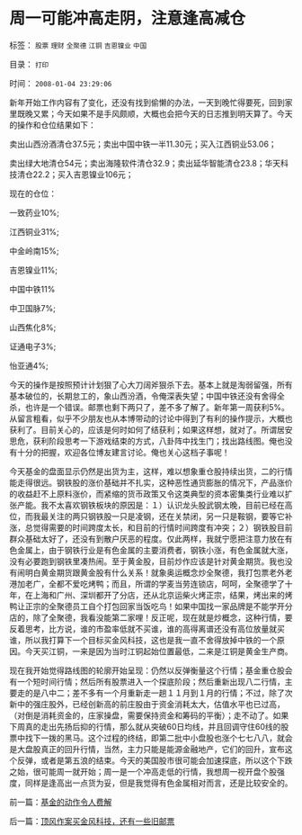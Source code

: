 # 周一可能冲高走阴，注意逢高减仓

标签： `股票` `理财` `全聚德` `江铜` `吉恩镍业` `中国` 

目录： `打印`

时间： `2008-01-04 23:29:06`

新年开始工作内容有了变化，还没有找到偷懒的办法，一天到晚忙得要死，回到家里既晚又累；今天如果不是手风颇顺，大概也会把今天的日志推到明天算了。今天的操作和仓位结果如下：

卖出山西汾酒清仓37.5元；卖出中国中铁一半11.30元；买入江西铜业53.06；

卖出绿大地清仓54元；卖出海隆软件清仓32.9；卖出延华智能清仓23.8；华天科技清仓22.2；买入吉恩镍业106元；

现在的仓位：

一致药业10%;

江西铜业31%;

中金岭南15%;

吉恩镍业11%;

中国中铁11%

中卫国脉7%;

山西焦化8%;

证通电子3%;

怡亚通4%;

今天的操作是按照预计计划狠了心大刀阔斧狠杀下去。基本上就是淘弱留强，所有基本破位的，长期怠工的，象山西汾酒，令俺深表失望；中国中铁还没有舍得全杀，也许是一个错误。邮票也剩下两只了，差不多了解了。新年第一周获利5%。从留言粗看，似乎不少朋友也从本博带动的讨论中得到了有利的操作提示，大概也获利了。目前关心的，应该是何时如何了结获利；如果这样想，就对了。所谓居安思危，获利阶段思考一下游戏结束的方式，八卦阵中找生门；找出路线图。俺也没有十分的把握，欢迎各位博友建言讨论。俺也关心这档子事呢！

今天基金的盘面显示仍然是出货为主，这样，难以想象重仓股持续出货，二的行情能走得很远。钢铁股的涨价基础并不扎实，这种恶性通货膨胀的情况下，产品涨价的收益赶不上原料涨价，而紧缩的货币政策又令这类典型的资本密集类行业难以扩张产能。我不太喜欢钢铁板块的原因是：１）认识龙头股武钢太晚，目前已经在高位，而我最关注的两只钢铁股一只是凌钢，还在关禁闭，另一只是鞍钢，要等它补涨，总觉得需要的时间跨度太长，和目前的行情时间跨度有冲突；２）钢铁股目前群众基础太好了，还没有到散户厌恶的程度。仅此两样，我就宁愿把注意力放在有色金属上，由于钢铁行业是有色金属的主要消费者，钢铁小涨，有色金属就大涨，没有必要跑到钢铁里凑热闹。至于黄金股，目前炒作应该是针对黄金期货。我也没有闹明白黄金期货跟黄金股有什么关系！就象奥运概念炒全聚德，我打包票老外老港加老广，全都不爱吃烤鸭；而且，所谓的学麦当劳连锁店，呵呵，全聚德学了十年，在上海和广州、深圳都开了分店，还从北京运柴火烤正宗，结果，烤出来的烤鸭让正宗的全聚德员工自个打包回家当饭吃鸟！如果中国找一家品牌是不能学开分店的，除了全聚德，我看没能第二家哩！反正呢，现在就是炒概念，这种行情，要反着思考，比方说，谁的市盈率低就不买谁，谁的高得离谱还没有高位放量就买谁，所以我打算下一个目标买金风科技，这也是我一直不舍得放掉中铁的一个原因。今天买江铜，一来是因为当时江铜起始位置最低，二来是江铜是黄金生产商。

现在我开始觉得路线图的轮廓开始呈现：仍然以反弹衡量这个行情；基金重仓股会有一个短时间行情；然后所有股票进入一个探底阶段；然后重新出现八二行情，主要走的是八中二；差不多有一个月重新走一趟１１月到１月的行情；不过，除了次新中的强庄股外，已经创新高的前庄股由于资金消耗太大，估值水平也已过高，（对倒是消耗资金的，庄家操盘，需要保持资金和筹码的平衡）；走不动了。如果下周真的走出先扬后抑的行情，那么就从突破60日均线，并且回调守住60线的股票中找下一拨的黑马。这个过程的终结，即第二批中小盘股也涨个七七八八，就会是大盘股真正的回升行情，当然，主力只能是能源金融地产，它们的回升，宣布这个反弹，或者是第五浪的结束。今天的美国股市很可能会加速探底，所以这个下跌之始，很可能周一就开始；周一是一个冲高走低的行情，我想周一视开盘个股强度，同样是逢高出一点货为妥，但是我觉得有色金属相对而言，还是比较安全的。



前一篇：[基金的动作令人费解](../../../2008/1/3/基金的动作令人费解.md)

后一篇：[顶风作案买金风科技，还有一些旧邮票](../../../2008/1/8/顶风作案买金风科技，还有一些旧邮票.md)